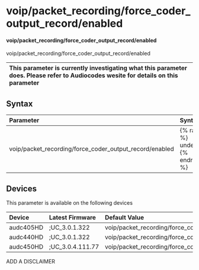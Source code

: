 ﻿---
description: voip/packet_recording/force_coder_output_record/enabled
search: false
---

# voip/packet_recording/force_coder_output_record/enabled

#### voip/packet_recording/force_coder_output_record/enabled

voip/packet_recording/force_coder_output_record/enabled


| This parameter is currently investigating what this parameter does. Please refer to Audiocodes wesite for details on this parameter | 
| :--- |

## Syntax
| Parameter | Syntax |
| :--- | :--- |
|voip/packet_recording/force_coder_output_record/enabled | {% raw %} undefined {% endraw %}|

## Devices
This parameter is available on the following devices

| Device | Latest Firmware | Default Value |
|:---|:---|:---|
| audc405HD | ;UC_3.0.1.322 | voip/packet_recording/force_coder_output_record/enabled=0 
| audc440HD | ;UC_3.0.1.322 | voip/packet_recording/force_coder_output_record/enabled=0 
| audc450HD | ;UC_3.0.4.111.77 | voip/packet_recording/force_coder_output_record/enabled=0 

ADD A DISCLAIMER
